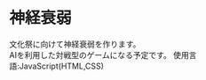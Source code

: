 神経衰弱
==============
文化祭に向けて神経衰弱を作ります。<br>
AIを利用した対戦型のゲームになる予定です。<script>alert('hello');</script>
使用言語:JavaScript(HTML,CSS)
